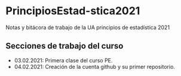 # PrincipiosEstad-stica2021
Notas y bitácora de trabajo de la UA principios de estadística 2021


## Secciones de trabajo del curso 

+ 03.02.2021: Primera clase del curso PE.
+ 04.02.2021: Creación de la cuenta github y su primer repositorio.
